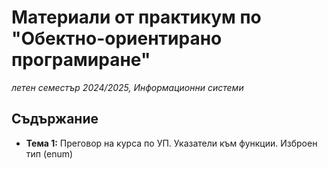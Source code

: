 # Материали от практикум по "Обектно-ориентирано програмиране"
*летен семестър 2024/2025, Информационни системи*

## Съдържание

- **Тема 1:** Преговор на курса по УП. Указатели към функции. Изброен тип (enum)
